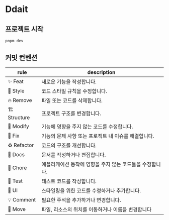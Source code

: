 # Ddait

## 프로젝트 시작

```bash
pnpm dev
```

## 커밋 컨벤션

| rule         | description                                               |
| ------------ | --------------------------------------------------------- |
| ✨ Feat      | 새로운 기능을 작성합니다.                                 |
| 🎨 Style     | 코드 스타일 규칙을 수정합니다.                            |
| 🔥 Remove    | 파일 또는 코드를 삭제합니다.                              |
| 🏗️ Structure | 프로젝트 구조를 변경합니다.                               |
| 🔧 Modify    | 기능에 영향을 주지 않는 코드를 수정합니다.                |
| 🐛 Fix       | 기능의 문제 사항 또는 프로젝트 내 이슈를 해결합니다.      |
| ♻️ Refactor  | 코드의 구조를 개선합니다.                                 |
| 📝 Docs      | 문서를 작성하거나 편집합니다.                             |
| 🤡 Chore     | 애플리케이션 동작에 영향을 주지 않는 코드들을 수정합니다. |
| 🧪 Test      | 테스트 코드를 작성합니다.                                 |
| 💄 UI        | 스타일링을 위한 코드를 수정하거나 추가합니다.             |
| 💡 Comment   | 필요한 주석을 추가하거나 변경합니다.                      |
| 🚚 Move      | 파일, 리소스의 위치를 이동하거나 이름을 변경합니다        |
